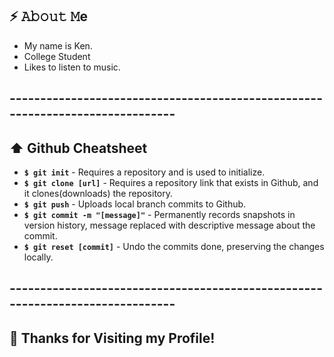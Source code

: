 ## ⚡ **𝙰𝚋𝚘𝚞𝚝 𝙼e**
- My name is Ken.
- College Student
- Likes to listen to music.

## ------------------------------------------------------------------------------

## ⬆ **Github Cheatsheet**
- **`$ git init`** - Requires a repository and is used to initialize. 
- **`$ git clone [url]`** - Requires a repository link that exists in Github, and it clones(downloads) the repository.
- **`$ git push`** - Uploads local branch commits to Github.
- **`$ git commit -m "[message]"`** - Permanently records snapshots in version history, message replaced with descriptive message about the commit.
- **`$ git reset [commit]`** - Undo the commits done, preserving the changes locally.

## ------------------------------------------------------------------------------

## 👋 **Thanks for Visiting my Profile!**